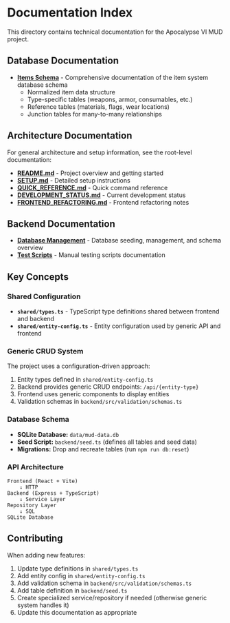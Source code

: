 # Documentation Index

This directory contains technical documentation for the Apocalypse VI MUD project.

## Database Documentation

- **[Items Schema](ITEMS_SCHEMA.md)** - Comprehensive documentation of the item system database schema
  - Normalized item data structure
  - Type-specific tables (weapons, armor, consumables, etc.)
  - Reference tables (materials, flags, wear locations)
  - Junction tables for many-to-many relationships

## Architecture Documentation

For general architecture and setup information, see the root-level documentation:

- **[README.md](../README.md)** - Project overview and getting started
- **[SETUP.md](../SETUP.md)** - Detailed setup instructions
- **[QUICK_REFERENCE.md](../QUICK_REFERENCE.md)** - Quick command reference
- **[DEVELOPMENT_STATUS.md](../DEVELOPMENT_STATUS.md)** - Current development status
- **[FRONTEND_REFACTORING.md](../FRONTEND_REFACTORING.md)** - Frontend refactoring notes

## Backend Documentation

- **[Database Management](../backend/DATABASE.md)** - Database seeding, management, and schema overview
- **[Test Scripts](../backend/tests/manual/README.md)** - Manual testing scripts documentation

## Key Concepts

### Shared Configuration

- **`shared/types.ts`** - TypeScript type definitions shared between frontend and backend
- **`shared/entity-config.ts`** - Entity configuration used by generic API and frontend

### Generic CRUD System

The project uses a configuration-driven approach:

1. Entity types defined in `shared/entity-config.ts`
2. Backend provides generic CRUD endpoints: `/api/{entity-type}`
3. Frontend uses generic components to display entities
4. Validation schemas in `backend/src/validation/schemas.ts`

### Database Schema

- **SQLite Database:** `data/mud-data.db`
- **Seed Script:** `backend/seed.ts` (defines all tables and seed data)
- **Migrations:** Drop and recreate tables (run `npm run db:reset`)

### API Architecture

```
Frontend (React + Vite)
    ↓ HTTP
Backend (Express + TypeScript)
    ↓ Service Layer
Repository Layer
    ↓ SQL
SQLite Database
```

## Contributing

When adding new features:

1. Update type definitions in `shared/types.ts`
2. Add entity config in `shared/entity-config.ts`
3. Add validation schema in `backend/src/validation/schemas.ts`
4. Add table definition in `backend/seed.ts`
5. Create specialized service/repository if needed (otherwise generic system handles it)
6. Update this documentation as appropriate

